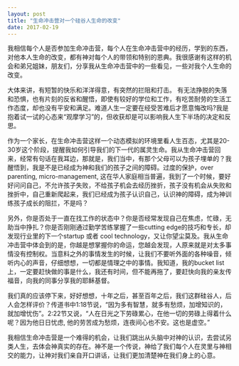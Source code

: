 ```yaml
---
layout: post
title: "生命冲击营对一个硅谷人生命的改变"
date: 2017-02-19
---
```


<div class="container">
<p>
我相信每个人是否参加生命冲击营，每个人在生命冲击营中的经历，学到的东西，对他本人生命的改变，都有神对每个人的带领和特别的恩典。我很感谢有这样的机会和弟兄姐妹，朋友们，分享我从生命冲击营中的一些看见，一些对我个人生命的改变。
</p>
<span class="green-text flow-text">
大体来讲，有短暂的快乐和洋洋得意，有突然的拦阻和打击。 有无法挣脱的失落和恐惧，也有片刻的反省和醒悟，即使有较好的学位和工作，有吃苦耐劳的生活工作态度，却也没有平安和满足。难道人生一定要在经受苦难后才愿意悔改吗?我是抱着试一试的心态来“观摩学习”的，但收获却是可以影响我人生下半场的决定和反思。
</span>
<p>
作为一个家长，在生命冲击营这样一个动态模拟的环境里看人生百态，尤其是20-30岁这个阶段，提醒我如何引导我们的下一代的属灵生命。我从生命冲击营回来，经常有句话在我耳边，那就是，我们当中，有那个父母可以为孩子埋单的？我醒悟到，我是不是已经成为神和我们的孩子之间的障碍。过度的保护，over parenting, micro-management, 这在华人家庭相当普遍，我到了一个时候，要好好问问自己，不允许孩子失败，不给孩子机会去经历挫折，孩子没有机会从失败和挫折中，自己重新爬起来，我们已经成为孩子认识自己，认识神的障碍，成为神训练孩子成长的阻拦，不是吗？
</p>
<p>
另外，你是否处于一直在找工作的状态中？你是否经常发现自己在焦虑，忙碌，无助当中挣扎？你是否刚刚通过勤学苦练掌握了一些cutting edge的技巧和专长，却发现行业里的下一个startup 或者 cool technology，又让你望尘莫及。我从生命冲击营中体会到的是，你越是想掌握你的命运，您越会发现，人原来就是对太多事情没有控制权。当意料之外的事情发生的时候，让我们不要听外面的各种噪音，倾听内心的声音，仔细想想，一切都是情理之中的事情。我知道，我的bucket list上，一定要赶快做的事是什么，我还有时间，但不能再拖了，要赶快向我的亲友传福音，向我的同事分享我的耶稣基督。
</p>
<p>
我们真的应该停下来，好好想想，十年之后，甚至百年之后，我们这群硅谷人，后人会怎样评价？传道书中1:18节说，“因为多有智慧，就多有愁烦，加增知识的，就加增忧伤”。2:22节又说，“人在日光之下劳碌累心，在他一切的劳碌上得着什么呢？因为他日日忧虑,  他的劳苦成为愁烦，连夜间心也不安。这也是虚空。” 
</p>
<span class="green-text flow-text">
我相信生命冲击营是一个难得的机会，让我们跳出从头脑中对神的认识，去尝试另类人生，去体会神真实的存在。神不是一个传说，神给了我们每个人在灵里与神相交的能力，让神对我们亲自开口讲话，让我们更加清楚神在我们身上的心意。
</span>
</div>
